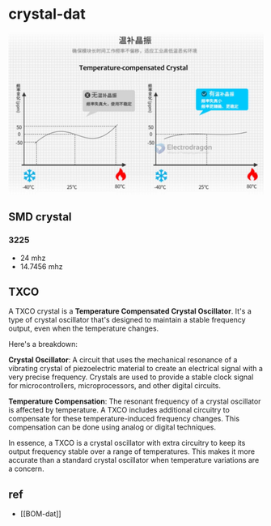 
# crystal-dat 

![](2023-10-25-14-25-39.png)

## SMD crystal 

### 3225 

- 24 mhz 
- 14.7456 mhz



## TXCO 

A TXCO crystal is a **Temperature Compensated Crystal Oscillator**. It's a type of crystal oscillator that's designed to maintain a stable frequency output, even when the temperature changes.

Here's a breakdown:

**Crystal Oscillator**: A circuit that uses the mechanical resonance of a vibrating crystal of piezoelectric material to create an electrical signal with a very precise frequency. Crystals are used to provide a stable clock signal for microcontrollers, microprocessors, and other digital circuits.

**Temperature Compensation**: The resonant frequency of a crystal oscillator is affected by temperature. A TXCO includes additional circuitry to compensate for these temperature-induced frequency changes. This compensation can be done using analog or digital techniques.

In essence, a TXCO is a crystal oscillator with extra circuitry to keep its output frequency stable over a range of temperatures. This makes it more accurate than a standard crystal oscillator when temperature variations are a concern.



## ref 

- [[BOM-dat]]